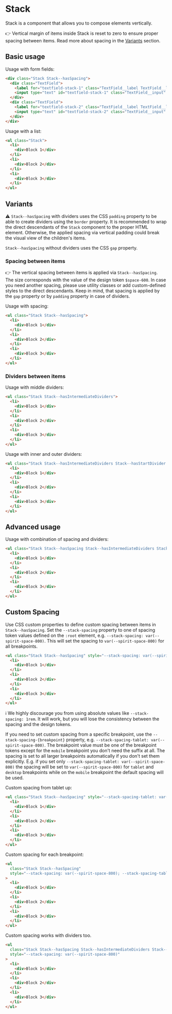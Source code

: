 # Stack

Stack is a component that allows you to compose elements vertically.

👉 Vertical margin of items inside Stack is reset to zero to ensure proper spacing between items. Read more about spacing in the [Variants](#variants) section.

## Basic usage

Usage with form fields:

```html
<div class="Stack Stack--hasSpacing">
  <div class="TextField">
    <label for="textfield-stack-1" class="TextField__label TextField__label--required">Label</label>
    <input type="text" id="textfield-stack-1" class="TextField__input" placeholder="Placeholder" />
  </div>
  <div class="TextField">
    <label for="textfield-stack-2" class="TextField__label TextField__label--required">Label</label>
    <input type="text" id="textfield-stack-2" class="TextField__input" placeholder="Placeholder" />
  </div>
</div>
```

Usage with a list:

```html
<ul class="Stack">
  <li>
    <div>Block 1</div>
  </li>
  <li>
    <div>Block 2</div>
  </li>
  <li>
    <div>Block 3</div>
  </li>
</ul>
```

## Variants

⚠ `Stack--hasSpacing` with dividers uses the CSS `padding` property to be able to create dividers using the `border` property.
It is recommended to wrap the direct descendants of the `Stack` component to the proper HTML element.
Otherwise, the applied spacing via vertical padding could break the visual view of the children's items.

`Stack--hasSpacing` without dividers uses the CSS `gap` property.

### Spacing between items

👉 The vertical spacing between items is applied via `Stack--hasSpacing`. The size corresponds with the value of the design token `$space-600`.
In case you need another spacing, please use utility classes or add custom-defined styles to the direct descendants.
Keep in mind, that spacing is applied by the `gap` property or by `padding` property in case of dividers.

Usage with spacing:

```html
<ul class="Stack Stack--hasSpacing">
  <li>
    <div>Block 1</div>
  </li>
  <li>
    <div>Block 2</div>
  </li>
  <li>
    <div>Block 3</div>
  </li>
</ul>
```

### Dividers between items

Usage with middle dividers:

```html
<ul class="Stack Stack--hasIntermediateDividers">
  <li>
    <div>Block 1</div>
  </li>
  <li>
    <div>Block 2</div>
  </li>
  <li>
    <div>Block 3</div>
  </li>
</ul>
```

Usage with inner and outer dividers:

```html
<ul class="Stack Stack--hasIntermediateDividers Stack--hasStartDivider Stack--hasEndDivider">
  <li>
    <div>Block 1</div>
  </li>
  <li>
    <div>Block 2</div>
  </li>
  <li>
    <div>Block 3</div>
  </li>
</ul>
```

## Advanced usage

Usage with combination of spacing and dividers:

```html
<ul class="Stack Stack--hasSpacing Stack--hasIntermediateDividers Stack--hasStartDivider Stack--hasEndDivider">
  <li>
    <div>Block 1</div>
  </li>
  <li>
    <div>Block 2</div>
  </li>
  <li>
    <div>Block 3</div>
  </li>
</ul>
```

## Custom Spacing

Use CSS custom properties to define custom spacing between items in `Stack--hasSpacing`. Set the `--stack-spacing`
property to one of spacing token values defined on the `:root` element, e.g. `--stack-spacing: var(--spirit-space-800)`.
This will set the spacing to `var(--spirit-space-800)` for all breakpoints.

```html
<ul class="Stack Stack--hasSpacing" style="--stack-spacing: var(--spirit-space-1200)">
  <li>
    <div>Block 1</div>
  </li>
  <li>
    <div>Block 2</div>
  </li>
  <li>
    <div>Block 3</div>
  </li>
</ul>
```

ℹ️ We highly discourage you from using absolute values like `--stack-spacing: 1rem`. It will work, but you will lose
the consistency between the spacing and the design tokens.

If you need to set custom spacing from a specific breakpoint, use the `--stack-spacing-{breakpoint}` property,
e.g. `--stack-spacing-tablet: var(--spirit-space-800)`. The breakpoint value must be one of the breakpoint tokens
except for the `mobile` breakpoint you don't need the suffix at all. The spacing is set to all larger breakpoints
automatically if you don't set them explicitly. E.g. if you set only `--stack-spacing-tablet: var(--spirit-space-800)`
the spacing will be set to `var(--spirit-space-800)` for `tablet` and `desktop` breakpoints while on the `mobile`
breakpoint the default spacing will be used.

Custom spacing from tablet up:

```html
<ul class="Stack Stack--hasSpacing" style="--stack-spacing-tablet: var(--spirit-space-1200)">
  <li>
    <div>Block 1</div>
  </li>
  <li>
    <div>Block 2</div>
  </li>
  <li>
    <div>Block 3</div>
  </li>
</ul>
```

Custom spacing for each breakpoint:

```html
<ul
  class="Stack Stack--hasSpacing"
  style="--stack-spacing: var(--spirit-space-800); --stack-spacing-tablet: var(--spirit-space-1000); --stack-spacing-desktop: var(--spirit-space-1200)"
>
  <li>
    <div>Block 1</div>
  </li>
  <li>
    <div>Block 2</div>
  </li>
  <li>
    <div>Block 3</div>
  </li>
</ul>
```

Custom spacing works with dividers too.

```html
<ul
  class="Stack Stack--hasSpacing Stack--hasIntermediateDividers Stack--hasStartDivider Stack--hasEndDivider"
  style="--stack-spacing: var(--spirit-space-800)"
>
  <li>
    <div>Block 1</div>
  </li>
  <li>
    <div>Block 2</div>
  </li>
  <li>
    <div>Block 3</div>
  </li>
</ul>
```
